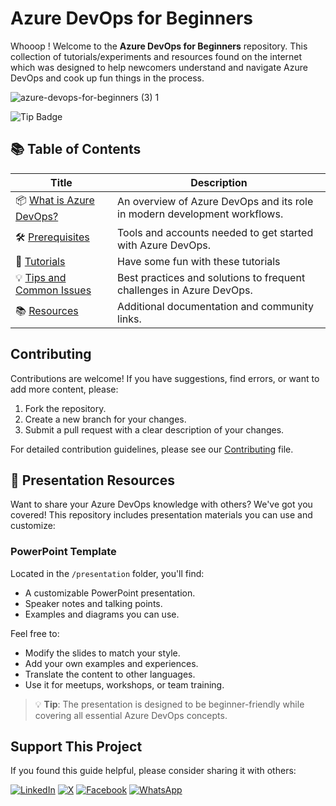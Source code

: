 # Azure DevOps for Beginners

Whooop ! Welcome to the **Azure DevOps for Beginners** repository. This collection of tutorials/experiments and resources found on the internet which was designed to help newcomers understand and navigate Azure DevOps and cook up fun things in the process.

![azure-devops-for-beginners (3) 1](https://github.com/user-attachments/assets/5395539f-91cd-4bf3-98a0-ef773cbbadb1)


![Tip Badge](https://img.shields.io/badge/Tip-All%20info%20is%20available%20on%20the%20internet!-blue)

## 📚 Table of Contents

| Title                                         | Description                                                                 |
|-----------------------------------------------|-----------------------------------------------------------------------------|
| 📦 [What is Azure DevOps?](docs/what-is-azure-devops.md) | An overview of Azure DevOps and its role in modern development workflows.   |
| 🛠️ [Prerequisites](docs/prerequisites.md)            | Tools and accounts needed to get started with Azure DevOps.                 |
| 📘 [Tutorials ](tutorials/tutorials-overview.md) | Have some fun with these tutorials                     |
| 💡 [Tips and Common Issues](docs/tips-and-common-issues.md) | Best practices and solutions to frequent challenges in Azure DevOps.        |
| 📚 [Resources](docs/resources.md)                    | Additional documentation and community links.                   |

## Contributing

Contributions are welcome! If you have suggestions, find errors, or want to add more content, please:

1. Fork the repository.
2. Create a new branch for your changes.
3. Submit a pull request with a clear description of your changes.

For detailed contribution guidelines, please see our [Contributing](Contributing.md) file.

## 🎯 Presentation Resources

Want to share your Azure DevOps knowledge with others? We've got you covered! This repository includes presentation materials you can use and customize:

### PowerPoint Template

Located in the `/presentation` folder, you'll find:

- A customizable PowerPoint presentation.
- Speaker notes and talking points.
- Examples and diagrams you can use.

Feel free to:

- Modify the slides to match your style.
- Add your own examples and experiences.
- Translate the content to other languages.
- Use it for meetups, workshops, or team training.

> 💡 **Tip**: The presentation is designed to be beginner-friendly while covering all essential Azure DevOps concepts.

## Support This Project

If you found this guide helpful, please consider sharing it with others:

[![LinkedIn](https://img.shields.io/badge/Share-LinkedIn-blue?style=for-the-badge&logo=linkedin)](https://www.linkedin.com/shareArticle?title=Azure%20DevOps%20for%20Beginners&url=https://github.com/lukepadiachy/azure-devops-for-beginners)
[![X](https://img.shields.io/badge/Share-X-1DA1F2?style=for-the-badge&logo=twitter)](https://twitter.com/intent/tweet?text=Check%20out%20this%20Azure%20DevOps%20guide%20for%20beginners!%20https://github.com/lukepadiachy/azure-devops-for-beginners)
[![Facebook](https://img.shields.io/badge/Share-Facebook-1877F2?style=for-the-badge&logo=facebook)](https://www.facebook.com/sharer/sharer.php?u=https://github.com/lukepadiachy/azure-devops-for-beginners)
[![WhatsApp](https://img.shields.io/badge/Share-WhatsApp-25D366?style=for-the-badge&logo=whatsapp)](https://api.whatsapp.com/send?text=Check%20out%20this%20Azure%20DevOps%20guide%20for%20beginners!%20https://github.com/lukepadiachy/azure-devops-for-beginners)

